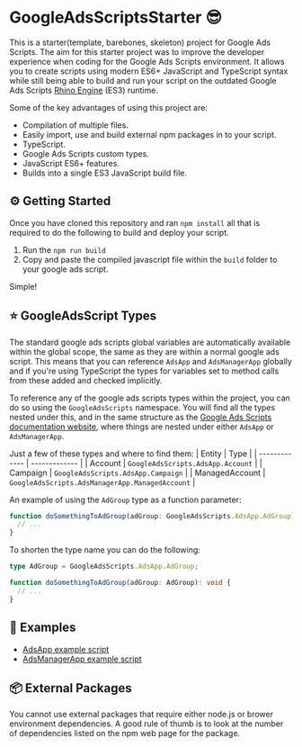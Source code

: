 # GoogleAdsScriptsStarter 😎
This is a starter(template, barebones, skeleton) project for Google Ads Scripts. The aim for this starter project was to improve the developer experience when coding for the Google Ads Scripts environment. It allows you to create scripts using modern ES6+ JavaScript and TypeScript syntax while still being able to build and run your script on the outdated Google Ads Scripts [Rhino Engine](https://en.wikipedia.org/wiki/Rhino_(JavaScript_engine)) (ES3) runtime.

Some of the key advantages of using this project are:

* Compilation of multiple files.
* Easily import, use and build external npm packages in to your script.
* TypeScript.
* Google Ads Scripts custom types.
* JavaScript ES6+ features.
* Builds into a single ES3 JavaScript build file.

## ⚙ Getting Started

Once you have cloned this repository and ran `npm install` all that is required to do the following to build and deploy your script.

1) Run the `npm run build`
2) Copy and paste the compiled javascript file within the `build` folder to your google ads script.

Simple! 

## ⭐ GoogleAdsScript Types

The standard google ads scripts global variables are automatically available within the global scope, the same as they are within a normal google ads script.
This means that you can reference `AdsApp` and `AdsManagerApp` globally and if you're using TypeScript the types for variables set to method calls from these added and checked implicitly.

To reference any of the google ads scripts types within the project, you can do so using the `GoogleAdsScripts` namespace. You will find all the types nested under this, and in the same structure as the [Google Ads Scripts documentation website](https://developers.google.com/google-ads/scripts/docs/whats-new), where things are nested under either `AdsApp` or `AdsManagerApp`.

Just a few of these types and where to find them:
| Entity  | Type |
| ------------- | ------------- |
| Account  | `GoogleAdsScripts.AdsApp.Account`  |
| Campaign  | `GoogleAdsScripts.AdsApp.Campaign`  |
| ManagedAccount  | `GoogleAdsScripts.AdsManagerApp.ManagedAccount`  |

An example of using the `AdGroup` type as a function parameter:
```typescript
function doSomethingToAdGroup(adGroup: GoogleAdsScripts.AdsApp.AdGroup): void {
  // ...
}
```
To shorten the type name you can do the following:
```typescript
type AdGroup = GoogleAdsScripts.AdsApp.AdGroup;

function doSomethingToAdGroup(adGroup: AdGroup): void {
  // ...
}
```

## 🚀 Examples

* [AdsApp example script](https://gist.github.com/JJPell/7e0b690cac51686c87d346deb28cf545)
* [AdsManagerApp example script](https://gist.github.com/JJPell/0f8499c762e20f413a20dea1497e1975)

## 📦 External Packages

You cannot use external packages that require either node.js or brower environment dependencies.
A good rule of thumb is to look at the number of dependencies listed on the npm web page for the package.
